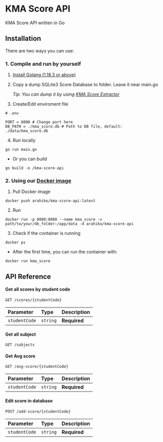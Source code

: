 
# KMA Score API

KMA Score API written in Go


## Installation
There are two ways you can use: 
### 1. Compile and run by yourself

1. [Install Golang (1.18.3 or above)](https://go.dev/doc/install)

2. Copy a dump SQLite3 Score Database to folder. Leave it near main.go

    *Tip: You can dump it by using [KMA Score Extractor](https://github.com/Haven-Code/KMA-Score-Extractor)*


3. Create/Edit enviroment file

```env
# .env

PORT = 8000 # Change port here
DB_PATH = ./kma_score.db # Path to DB file, default: ./data/kma_score.db
```

4. Run locally

```shell
go run main.go
```

- Or you can build

```shell
go build -o /kma-score-api
```

### 2. Using our [Docker image](https://hub.docker.com/repository/docker/arahiko/kma-score-api)
1. Pull Docker image
```shell
docker push arahiko/kma-score-api:latest
```
2. Run
```shell
docker run -p 8080:8080 --name kma_score -v path/to/your/db_folder:/app/data -d arahiko/kma-score-api
```

3. Check if the container is running
```shell
docker ps
```
- After the first time, you can run the container with:
```shell
docker run kma_score
```

## API Reference

#### Get all scores by student code

```http
GET /scores/{studentCode}
```

| Parameter | Type     | Description                |
| :-------- | :------- | :------------------------- |
| `studentCode` | `string` | **Required** |

#### Get all subject

```http
GET /subjects
```

#### Get Avg score

```http
GET /avg-score/{studentCode}
```

| Parameter | Type     | Description                |
| :-------- | :------- | :------------------------- |
| `studentCode` | `string` | **Required** |

#### Edit score in database

```http
POST /add-score/{studentCode}
```

| Parameter | Type     | Description                |
| :-------- | :------- | :------------------------- |
| `studentCode` | `string` | **Required** |

